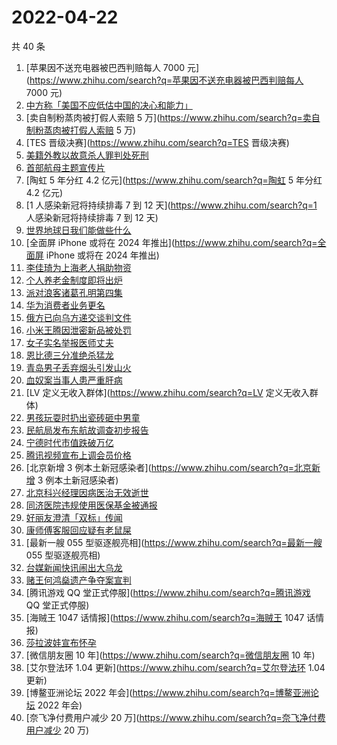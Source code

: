# 2022-04-22

共 40 条

<!-- BEGIN -->
<!-- 最后更新时间 Fri Apr 22 2022 20:19:43 GMT+0800 (China Standard Time) -->

1. [苹果因不送充电器被巴西判赔每人 7000 元](https://www.zhihu.com/search?q=苹果因不送充电器被巴西判赔每人 7000
   元)
1. [中方称「美国不应低估中国的决心和能力」](https://www.zhihu.com/search?q=中方称「美国不应低估中国的决心和能力」)
1. [卖自制粉蒸肉被打假人索赔 5 万](https://www.zhihu.com/search?q=卖自制粉蒸肉被打假人索赔 5 万)
1. [TES 晋级决赛](https://www.zhihu.com/search?q=TES 晋级决赛)
1. [美籍外教以故意杀人罪判处死刑](https://www.zhihu.com/search?q=美籍外教以故意杀人罪判处死刑)
1. [首部航母主题宣传片](https://www.zhihu.com/search?q=首部航母主题宣传片)
1. [陶虹 5 年分红 4.2 亿元](https://www.zhihu.com/search?q=陶虹 5 年分红 4.2 亿元)
1. [1 人感染新冠将持续排毒 7 到 12 天](https://www.zhihu.com/search?q=1 人感染新冠将持续排毒 7 到 12 天)
1. [世界地球日我们能做些什么](https://www.zhihu.com/search?q=世界地球日我们能做些什么)
1. [全面屏 iPhone 或将在 2024 年推出](https://www.zhihu.com/search?q=全面屏 iPhone 或将在 2024
   年推出)
1. [李佳琦为上海老人捐助物资](https://www.zhihu.com/search?q=李佳琦为上海老人捐助物资)
1. [个人养老金制度即将出炉](https://www.zhihu.com/search?q=个人养老金制度即将出炉)
1. [派对浪客诸葛孔明第四集](https://www.zhihu.com/search?q=派对浪客诸葛孔明第四集)
1. [华为消费者业务更名](https://www.zhihu.com/search?q=华为消费者业务更名)
1. [俄方已向乌方递交谈判文件](https://www.zhihu.com/search?q=俄方已向乌方递交谈判文件)
1. [小米王腾因泄密新品被处罚](https://www.zhihu.com/search?q=小米王腾因泄密新品被处罚)
1. [女子实名举报医师丈夫](https://www.zhihu.com/search?q=女子实名举报医师丈夫)
1. [恩比德三分准绝杀猛龙](https://www.zhihu.com/search?q=恩比德三分准绝杀猛龙)
1. [青岛男子丢弃烟头引发山火](https://www.zhihu.com/search?q=青岛男子丢弃烟头引发山火)
1. [血奴案当事人患严重肝病](https://www.zhihu.com/search?q=血奴案当事人患严重肝病)
1. [LV 定义无收入群体](https://www.zhihu.com/search?q=LV 定义无收入群体)
1. [男孩玩耍时扔出瓷砖砸中男童](https://www.zhihu.com/search?q=男孩玩耍时扔出瓷砖砸中男童)
1. [民航局发布东航故调查初步报告](https://www.zhihu.com/search?q=民航局发布东航故调查初步报告)
1. [宁德时代市值跌破万亿](https://www.zhihu.com/search?q=宁德时代市值跌破万亿)
1. [腾讯视频宣布上调会员价格](https://www.zhihu.com/search?q=腾讯视频宣布上调会员价格)
1. [北京新增 3 例本土新冠感染者](https://www.zhihu.com/search?q=北京新增 3 例本土新冠感染者)
1. [北京科兴经理因病医治无效逝世](https://www.zhihu.com/search?q=北京科兴经理因病医治无效逝世)
1. [同济医院违规使用医保基金被通报](https://www.zhihu.com/search?q=同济医院违规使用医保基金被通报)
1. [好丽友澄清「双标」传闻](https://www.zhihu.com/search?q=好丽友澄清「双标」传闻)
1. [康师傅客服回应疑有老鼠屎](https://www.zhihu.com/search?q=康师傅客服回应疑有老鼠屎)
1. [最新一艘 055 型驱逐舰亮相](https://www.zhihu.com/search?q=最新一艘 055 型驱逐舰亮相)
1. [台媒新闻快讯闹出大乌龙](https://www.zhihu.com/search?q=台媒新闻快讯闹出大乌龙)
1. [赌王何鸿燊遗产争夺案宣判](https://www.zhihu.com/search?q=赌王何鸿燊遗产争夺案宣判)
1. [腾讯游戏 QQ 堂正式停服](https://www.zhihu.com/search?q=腾讯游戏 QQ 堂正式停服)
1. [海贼王 1047 话情报](https://www.zhihu.com/search?q=海贼王 1047 话情报)
1. [莎拉波娃宣布怀孕](https://www.zhihu.com/search?q=莎拉波娃宣布怀孕)
1. [微信朋友圈 10 年](https://www.zhihu.com/search?q=微信朋友圈 10 年)
1. [艾尔登法环 1.04 更新](https://www.zhihu.com/search?q=艾尔登法环 1.04 更新)
1. [博鳌亚洲论坛 2022 年会](https://www.zhihu.com/search?q=博鳌亚洲论坛 2022 年会)
1. [奈飞净付费用户减少 20 万](https://www.zhihu.com/search?q=奈飞净付费用户减少 20 万)

<!-- END -->
